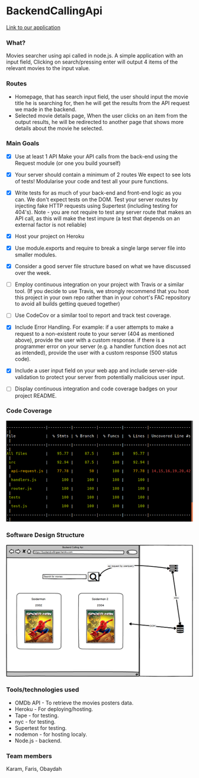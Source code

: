 # BackendCallingApi

[Link to our application](https://backendcallingapi.herokuapp.com/)

### What? 

Movies searcher using api called in node.js. A simple application with an input field, Clicking on search/pressing enter will output 4 items of the relevant movies to the input value. 

### Routes
* Homepage, that has search input field, the user should input the movie title he is searching for, then he will get the results from the API request we made in the backend.
* Selected movie details page, When the user clicks on an item from the output results, he will be redirected to another page that shows more details about the movie he selected.

### Main Goals
- [X] Use at least 1 API Make your API calls from the back-end using the Request module (or one you build yourself)
- [x] Your server should contain a minimum of 2 routes We expect to see lots of tests! Modularise your code and test all your pure functions. 

- [x] Write tests for as much of your back-end and front-end logic as you can. We don't expect tests on the DOM. Test your server routes by injecting fake HTTP requests using Supertest (including testing for 404's). Note - you are not require to test any server route that makes an API call, as this will make the test impure (a test that depends on an external factor is not reliable) 

- [x] Host your project on Heroku
- [x] Use module.exports and require to break a single large server file into smaller modules. 
- [x] Consider a good server file structure based on what we have discussed over the week. 
- [ ] Employ continuous integration on your project with Travis or a similar tool. (If you decide to use Travis, we strongly recommend that you host this project in your own repo rather than in your cohort's FAC repository to avoid all builds getting queued together) 
- [ ] Use CodeCov or a similar tool to report and track test coverage. 
- [x] Include Error Handling. For example: if a user attempts to make a request to a non-existent route to your server (404 as mentioned above), provide the user with a custom response. if there is a programmer error on your server (e.g. a handler function does not act as intended), provide the user with a custom response (500 status code).
- [x] Include a user input field on your web app and include server-side validation to protect your server from potentially malicious user input.
- [ ] Display continuous integration and code coverage badges on your project README.

### Code Coverage 

![Backend Api Call Code Coverage](https://raw.githubusercontent.com/facn5/BackendCallingApi/master/public/assets/nycCove.png)

### Software Design Structure

![Backend Api Call Software Design Structure](https://raw.githubusercontent.com/facn5/BackendCallingApi/master/public/assets/mockup.png)

### Tools/technologies used
* OMDb API - To retrieve the movies posters data.
* Heroku - For deploying/hosting.
* Tape - for testing.
* nyc - for testing.
* Supertest for testing.
* nodemon - for hosting localy.
* Node.js - backend.

### Team members
Karam, Faris, Obaydah
